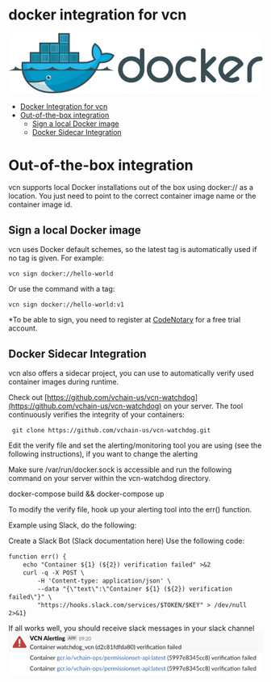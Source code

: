 # docker integration for vcn

![Docker_container_engine_logo](./imgs/Docker_container_engine_logo.png)

- [Docker Integration for vcn](#docker-integration-for-vcn)
- [Out-of-the-box integration](#out-of-the-box-integration)
  - [Sign a local Docker image](#sign-a-local-docker-image)
  - [Docker Sidecar Integration](#docker-sidecar-integration)

# Out-of-the-box integration

vcn supports local Docker installations out of the box using docker:// as a location. You just need to point to the correct container image name or the container image id.

## Sign a local Docker image

vcn uses Docker default schemes, so the latest tag is automatically used if no tag is given. For example:

```(sh)
vcn sign docker://hello-world
```

Or use the command with a tag:

```(sh)
vcn sign docker://hello-world:v1
```

*To be able to sign, you need to register at [CodeNotary](https://dashboard.codenotary.io/) for a free trial account.

## Docker Sidecar Integration

vcn also offers a sidecar project, you can use to automatically verify used container images during runtime.

Check out [https://github.com/vchain-us/vcn-watchdog](https://github.com/vchain-us/vcn-watchdog) on your server. The tool continuously verifies the integrity of your containers:

```(sh)
 git clone https://github.com/vchain-us/vcn-watchdog.git
 ```

Edit the verify file and set the alerting/monitoring tool you are using (see the following instructions), if you want to change the alerting

Make sure /var/run/docker.sock is accessible and run the following command on your server within the vcn-watchdog directory.

docker-compose build && docker-compose up  

To modify the verify file, hook up your alerting tool into the err() function.

Example using Slack, do the following:

Create a Slack Bot (Slack documentation here)
Use the following code:

```(sh)
function err() {
    echo "Container ${1} (${2}) verification failed" >&2
    curl -q -X POST \
        -H 'Content-type: application/json' \
        --data "{\"text\":\"Container ${1} (${2}) verification failed\"}" \
        "https://hooks.slack.com/services/$TOKEN/$KEY" > /dev/null 2>&1}
```

If all works well, you should receive slack messages in your slack channel
![vcn-alert-1](./imgs/VCN-Alert-Docker-1.png)
